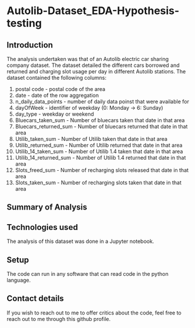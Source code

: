 # Autolib-Dataset_EDA-Hypothesis-testing
## Introduction
The analysis undertaken was that of an Autolib electric car sharing company dataset. The dataset detailed the different cars borrowed and returned and charging slot usage per day in different Autolib stations. The dataset contained the following columns:
  1. postal code - postal code of the area
  2. date - date of the row aggregation
  3. n_daily_data_points - number of daily data poinst that were available for
  4. dayOfWeek - identifier of weekday (0: Monday -> 6: Sunday)
  5. day_type - weekday or weekend
  6. Bluecars_taken_sum - Number of bluecars taken that date in that area
  7. Bluecars_returned_sum - Number of bluecars returned that date in that area
  8. Utilib_taken_sum - Number of Utilib taken that date in that area
  9. Utilib_returned_sum - Number of Utilib returned that date in that area
  10. Utilib_14_taken_sum - Number of Utilib 1.4 taken that date in that area
  11. Utilib_14_returned_sum - Number of Utilib 1.4 returned that date in that area
  12. Slots_freed_sum - Number of recharging slots released that date in that area
  13. Slots_taken_sum - Number of recharging slots taken that date in that area

## Summary of Analysis

## Technologies used
The analysis of this dataset was done in a Jupyter notebook.

## Setup
The code can run in any software that can read code in the python language.

## Contact details
If you wish to reach out to me to offer critics about the code, feel free to reach out to me through this github profile.
